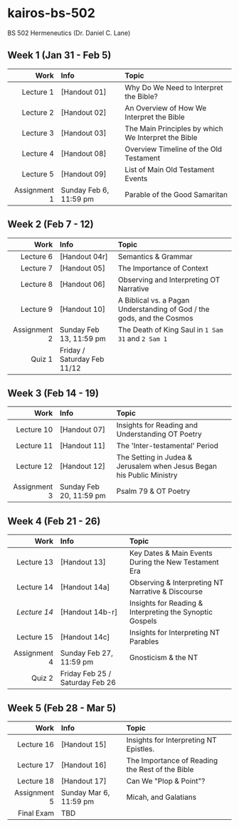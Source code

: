 # kairos-bs-502
BS 502 Hermeneutics (Dr.  Daniel C. Lane)

## Week 1 (Jan 31 - Feb 5)

Work | Info | Topic
---: | :--- | :---
Lecture 1 | [Handout 01] | Why Do We Need to Interpret the Bible?
Lecture 2 | [Handout 02] | An Overview of How We Interpret the Bible
Lecture 3 | [Handout 03] | The Main Principles by which We Interpret the Bible
Lecture 4 | [Handout 08] | Overview Timeline of the Old Testament
Lecture 5 | [Handout 09] | List of Main Old Testament Events
Assignment 1 | Sunday Feb 6, 11:59 pm | Parable of the Good Samaritan

## Week 2 (Feb 7 - 12)

Work | Info | Topic
---: | :--- | :---
Lecture 6 | [Handout 04r] | Semantics & Grammar
Lecture 7 | [Handout 05] | The Importance of Context
Lecture 8 | [Handout 06] | Observing and Interpreting OT Narrative
Lecture 9 | [Handout 10] | A Biblical vs. a Pagan Understanding of God / the gods, and the Cosmos
Assignment 2 | Sunday Feb 13, 11:59 pm | The Death of King Saul in `1 Sam 31` and `2 Sam 1`
Quiz 1 | Friday / Saturday Feb 11/12 |

## Week 3 (Feb 14 - 19)

Work | Info | Topic
---: | :--- | :---
Lecture 10 | [Handout 07] | Insights for Reading and Understanding OT Poetry
Lecture 11 | [Handout 11] | The 'Inter-testamental' Period
Lecture 12 | [Handout 12] | The Setting in Judea & Jerusalem when Jesus Began his Public Ministry
Assignment 3 | Sunday Feb 20, 11:59 pm | Psalm 79 & OT Poetry

## Week 4 (Feb 21 - 26)

Work | Info | Topic
---: | :--- | :---
Lecture 13 | [Handout 13] | Key Dates & Main Events During the New Testament Era
Lecture 14 | [Handout 14a] | Observing & Interpreting NT Narrative & Discourse
_Lecture 14_ | [Handout 14b-r] | Insights for Reading & Interpreting the Synoptic Gospels
Lecture 15 | [Handout 14c] | Insights for Interpreting NT Parables
Assignment 4 | Sunday Feb 27, 11:59 pm | Gnosticism & the NT
Quiz 2 | Friday Feb 25 / Saturday Feb 26

## Week 5 (Feb 28 - Mar 5)

Work | Info | Topic
---: | :--- | :---
Lecture 16 | [Handout 15] | Insights for Interpreting NT Epistles.
Lecture 17 | [Handout 16] | The Importance of Reading the Rest of the Bible
Lecture 18 | [Handout 17] | Can We "Plop & Point"?
Assignment 5 | Sunday Mar 6, 11:59 pm | Micah, and Galatians
Final Exam | TBD |